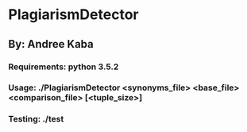 # PlagiarismDetector
## By: Andree Kaba

### Requirements: python 3.5.2

### Usage: ./PlagiarismDetector <synonyms_file> <base_file> <comparison_file> [<tuple_size>]

### Testing: ./test